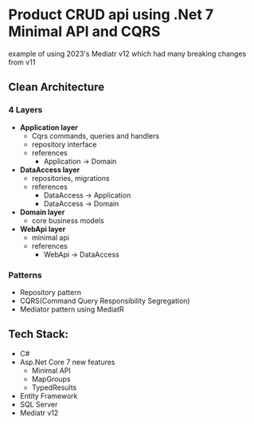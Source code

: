 # Product CRUD api using .Net 7 Minimal API and CQRS

example of using 2023's Mediatr v12  which had many breaking changes from v11

## Clean Architecture
### 4 Layers
* **Application layer**
  * Cqrs commands, queries and handlers
  * repository interface
  * references
    * Application -> Domain
* **DataAccess layer**
  * repositories, migrations
  * references
    * DataAccess -> Application
    * DataAccess -> Domain
* **Domain layer**
  * core business models
* **WebApi layer**
  * minimal api
  * references
    * WebApi -> DataAccess
### Patterns
* Repository pattern
* CQRS(Command Query Responsibility Segregation)
* Mediator pattern using MediatR

## Tech Stack:
* C#
* Asp.Net Core 7 new features
  * Minimal API
  * MapGroups
  * TypedResults
* Entity Framework
* SQL Server
* Mediatr v12
